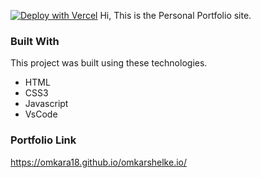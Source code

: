 [![Deploy with Vercel](https://vercel.com/button)](https://vercel.com/new/git/external?repository-url=https%3A%2F%2Fgithub.com%2Fleerob%2Fleerob.io)
Hi, This is the Personal Portfolio site.
### Built With
This project was built using these technologies.
* HTML
* CSS3
* Javascript
* VsCode

### Portfolio Link
https://omkara18.github.io/omkarshelke.io/
